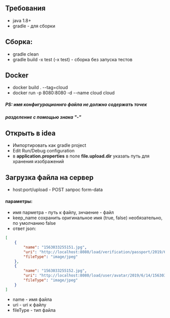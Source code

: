 ## Требования
* java 1.8+
* gradle - для сборки

## Сборка:
* gradle clean
* gradle build -x test (-x test) - сборка без запуска тестов

## Docker
* docker build . --tag=cloud
* docker run -p 8080:8080 -d --name cloud cloud

##### PS: имя конфигурационнго файла не должно содержать точек
##### разделение с помощью знака "-"

## Открыть в idea
* Импортировать как gradle project
* Edit Run/Debug configuration
* в **application.properties** в поле **file.upload.dir** указать путь для хранения изображений

## Загрузка файла на сервер
* host:port/upload - POST запрос form-data
#### параметры: 
* имя парметра - путь к файлу, знчаение - файл
* keep_name сохранить оригинальное имя (true, false) необязательно, по умолчанию false
* ответ json:
```json
[
    {
        "name": "1563033255151.jpg",
        "uri": "http://localhost:8080/load/verification/passport/2019/6/14/1563033255151.jpg",
        "fileType": "image/jpeg"
    },
    {
        "name": "1563033255152.jpg",
        "uri": "http://localhost:8080/load/user/avatar/2019/6/14/1563033255152.jpg",
        "fileType": "image/jpeg"
    }
]
```
* name - имя файла
* uri - uri к файлу
* fileType - тип файла
